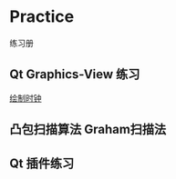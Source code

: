 # Practice

练习册

## Qt Graphics-View 练习

[绘制时钟](AnalogClock/README.md)

## 凸包扫描算法 Graham扫描法

## Qt 插件练习